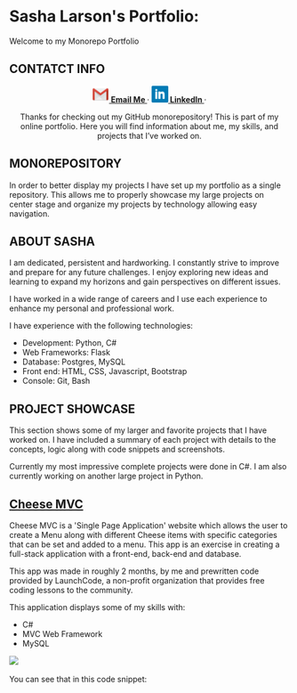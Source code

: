 <!--https://help.github.com/en/articles/basic-writing-and-formatting-syntax#links link to git formatting reference -->

# Sasha Larson's Portfolio:
Welcome to my Monorepo Portfolio

<!-- HTML and README.md comment syntax

Steps to set up Monorepo for Github

1. Banner
2. Contact Info
3. Monorepo Intro
4. About Me
5.Project Showcase: featured projects with code snippets and screen shots
6.Contact info again

-Each technology folder has a brief summary and features the showcase projects in that technology

-each big project has thier summary within their folder

-practice folders do not need summarys
 -->

 <!-- BANNER -->

## CONTATCT INFO
<!--Email Image-->
<!-- [Email](sjlarson92@gmail.com)

<!--LinkedIn Image-->

<!-- [LinkedIn](https://www.linkedin.com/in/sjlarson92/) -->

<!--WordPress Image [WordPress]() -->

<div align="center">
  <!-- BANNER IMG -->

  <!-- <p>
    <a href="#monorepository-portfolio"><strong> Monorepository</strong></a> ·
    <a href="#about-lucas"><strong>About Lucas</strong></a> ·
    <a href="#projects-showcase"><strong>Projects Showcase</strong></a> ·
    <a href="#contact-info"><strong>Contact Info</strong></a>
  </p> -->

  <p>
    <a href="mailto:sjlarson92@gmail.com"><img src="/wiki/img/Gmail-icon.png" height="30px" width="30px"><strong> Email Me </strong></a> ·
    <a href="https://www.linkedin.com/in/sjlarson92/"><img src="/wiki/img/linkedin-icon.png" height="30px" width="30px"><strong> LinkedIn </strong></a> ·
  </p>

  <p> Thanks for checking out my GitHub monorepository! This is part of my online portfolio. Here you will find information about me, my skills, and projects that I’ve worked on.
  </p>
</div>

## MONOREPOSITORY

In order to better display my projects I have set up my portfolio as a single repository. This allows me to properly showcase my large projects on center stage and organize my projects by technology allowing easy navigation.

<!-- Monorepo Tree Diagram -->

## ABOUT SASHA

I am dedicated, persistent and hardworking. I constantly strive to improve and prepare for any future challenges. I enjoy exploring new ideas and learning to expand my horizons and gain perspectives on different issues.

I have worked in a wide range of careers and I use each experience to enhance my personal and professional work.

I have experience with the following technologies:
- Development: Python, C#
- Web Frameworks: Flask
- Database: Postgres, MySQL
- Front end: HTML, CSS, Javascript, Bootstrap
- Console: Git, Bash

## PROJECT SHOWCASE

This section shows some of my larger and favorite projects that I have worked on. I have included a summary of each project with details to the concepts, logic along with code snippets and screenshots.

Currently my most impressive complete projects were done in C#. I am also currently working on another large project in Python.

<!-- Project section -->
<h2><a href="https://github.com/sjlarson92/SashaLarson_portfolio/tree/master/c%23/CheeseMVCPersistent">Cheese MVC</a></h2>

<!-- Project BIO -->
Cheese MVC is a 'Single Page Application' website which allows the user to create a Menu along with different Cheese items with specific categories that can be set and added to a menu. This app is an exercise in creating a full-stack application with a front-end, back-end and database.

This app was made in roughly 2 months, by me and prewritten code provided by LaunchCode, a non-profit organization that provides free coding lessons to the community.

This application displays some of my skills with:

- C#
- MVC Web Framework
- MySQL


<!-- Screenshots -->
<img src="/c#/CheeseMVCPersistent/imgages/home.png" width= 60% length= 60%>


<!-- Code explanation -->


<!-- Code snippet -->
You can see that in this code snippet:

```c#


```
